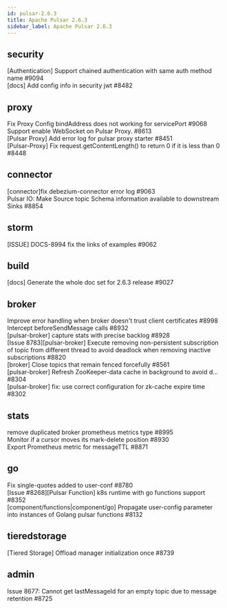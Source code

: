 ```yaml
---
id: pulsar-2.6.3
title: Apache Pulsar 2.6.3 
sidebar_label: Apache Pulsar 2.6.3 
---
```


## security
[Authentication] Support chained authentication with same auth method name #9094  
[docs] Add config info in security jwt #8482  

## proxy
Fix Proxy Config bindAddress does not working for servicePort  #9068  
Support enable WebSocket on Pulsar Proxy. #8613  
[Pulsar Proxy] Add error log for pulsar proxy starter #8451  
[Pulsar-Proxy] Fix request.getContentLength() to return 0 if it is less than 0 #8448  

## connector
[connector]fix debezium-connector error log #9063  
Pulsar IO: Make Source topic Schema information available to downstream Sinks #8854  

## storm
[ISSUE] DOCS-8994 fix the links of examples #9062  

## build
[docs] Generate the whole doc set for 2.6.3 release #9027  

## broker
Improve error handling when broker doesn't trust client certificates #8998  
Intercept beforeSendMessage calls #8932  
[pulsar-broker] capture stats with precise backlog #8928  
[Issue 8783][pulsar-broker] Execute removing non-persistent subscription of topic from different thread to avoid deadlock when removing inactive subscriptions #8820  
[broker] Close topics that remain fenced forcefully #8561  
[pulsar-broker] Refresh ZooKeeper-data cache in background to avoid d… #8304  
[pulsar-broker] fix: use correct configuration for zk-cache expire time #8302  

## stats
remove duplicated broker prometheus metrics type #8995  
Monitor if a cursor moves its mark-delete position #8930  
Export Prometheus metric for messageTTL #8871  

## go
Fix single-quotes added to user-conf #8780  
[Issue #8268][Pulsar Function] k8s runtime with go functions support #8352  
[component/functions|component/go] Propagate user-config parameter into instances of Golang pulsar functions #8132  

## tieredstorage
[Tiered Storage] Offload manager initialization once #8739  

## admin
Issue 8677: Cannot get lastMessageId for an empty topic due to message retention #8725  

